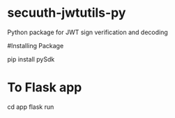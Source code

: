 # secuuth-jwtutils-py
Python package for JWT sign verification and decoding


#Installing Package

pip install pySdk


# To Flask app

cd app
flask run